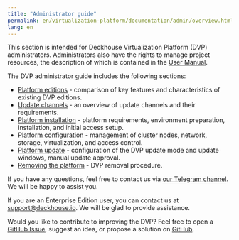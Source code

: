 ```yaml
---
title: "Administrator guide"
permalink: en/virtualization-platform/documentation/admin/overview.html
lang: en
---
```


This section is intended for Deckhouse Virtualization Platform (DVP) administrators. Administrators also have the rights to manage project resources, the description of which is contained in the [User Manual](https://deckhouse.ru/products/virtualization-platform/documentation/user/overview.html).

The DVP administrator guide includes the following sections:

- [Platform editions](./editions.html) - comparison of key features and characteristics of existing DVP editions.
- [Update channels](./release-channels.html) - an overview of update channels and their requirements.
- [Platform installation](./install/requirements.html) - platform requirements, environment preparation, installation, and initial access setup.
- [Platform configuration](./platform-management/node-management/node-group.html) - management of cluster nodes, network, storage, virtualization, and access control.
- [Platform update](./update/update.html) - configuration of the DVP update mode and update windows, manual update approval.
- [Removing the platform](./removing/removing.html) - DVP removal procedure.

If you have any questions, feel free to contact us via [our Telegram channel](https://t.me/deckhouse).
We will be happy to assist you.

If you are an Enterprise Edition user, you can contact us at <a href="mailto:support@deckhouse.io">support@deckhouse.io</a>.
We will be glad to provide assistance.

Would you like to contribute to improving the DVP?
Feel free to open a [GitHub Issue](https://github.com/deckhouse/virtualization/issues/), suggest an idea, or propose a solution on [GitHub](https://github.com/deckhouse/virtualization/blob/main/CONTRIBUTING.md).
